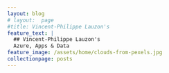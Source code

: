 ```yaml
---
layout: blog
# layout:  page
#title: Vincent-Philippe Lauzon's
feature_text: |
  ## Vincent-Philippe Lauzon's
  Azure, Apps & Data
feature_image: /assets/home/clouds-from-pexels.jpg
collectionpage: posts
---
```

